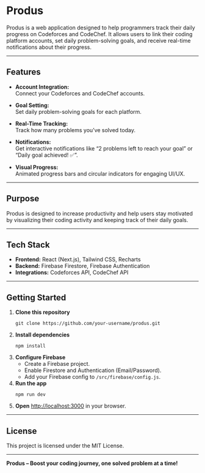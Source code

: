 # Produs

Produs is a web application designed to help programmers track their daily progress on Codeforces and CodeChef. It allows users to link their coding platform accounts, set daily problem-solving goals, and receive real-time notifications about their progress.

---

## Features

- **Account Integration:**  
  Connect your Codeforces and CodeChef accounts.

- **Goal Setting:**  
  Set daily problem-solving goals for each platform.

- **Real-Time Tracking:**  
  Track how many problems you’ve solved today.

- **Notifications:**  
  Get interactive notifications like “2 problems left to reach your goal” or “Daily goal achieved! ✅”.

- **Visual Progress:**  
  Animated progress bars and circular indicators for engaging UI/UX.

---

## Purpose

Produs is designed to increase productivity and help users stay motivated by visualizing their coding activity and keeping track of their daily goals.

---

## Tech Stack

- **Frontend:** React (Next.js), Tailwind CSS, Recharts
- **Backend:** Firebase Firestore, Firebase Authentication
- **Integrations:** Codeforces API, CodeChef API

---

## Getting Started

1. **Clone this repository**
    ```
    git clone https://github.com/your-username/produs.git
    ```
2. **Install dependencies**
    ```
    npm install
    ```
3. **Configure Firebase**
    - Create a Firebase project.
    - Enable Firestore and Authentication (Email/Password).
    - Add your Firebase config to `/src/firebase/config.js`.
4. **Run the app**
    ```
    npm run dev
    ```
5. **Open** [http://localhost:3000](http://localhost:3000) in your browser.

---

## License

This project is licensed under the MIT License.

---

**Produs – Boost your coding journey, one solved problem at a time!**
